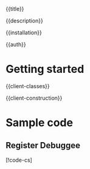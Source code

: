 {{title}}

{{description}}

{{installation}}

{{auth}}

# Getting started

{{client-classes}}

{{client-construction}}

# Sample code

## Register Debuggee

[!code-cs[](obj/snippets/Google.Cloud.Debugger.V2.Controller2Client.txt#RegisterDebuggee)]